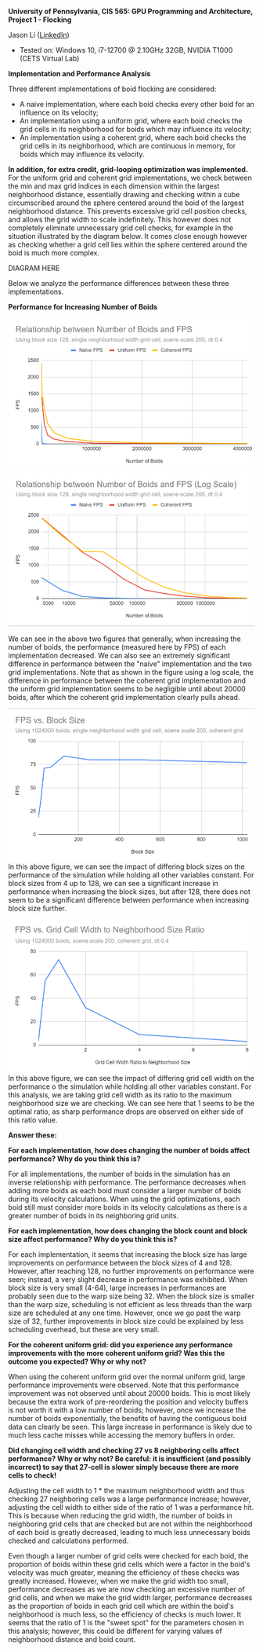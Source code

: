 **University of Pennsylvania, CIS 565: GPU Programming and Architecture,
Project 1 - Flocking**

Jason Li   ([LinkedIn](https://linkedin.com/in/jeylii))
* Tested on: Windows 10, i7-12700 @ 2.10GHz 32GB, NVIDIA T1000 (CETS Virtual Lab)


**Implementation and Performance Analysis**

Three different implementations of boid flocking are considered:
- A naive implementation, where each boid checks every other boid for an influence on its velocity;
- An implementation using a uniform grid, where each boid checks the grid cells in its neighborhood for boids which may influence its velocity;
- An implementation using a coherent grid, where each boid checks the grid cells in its neighborhood, which are continuous in memory, for boids which may influence its velocity.

**In addition, for extra credit, grid-looping optimization was implemented.** For the uniform grid and coherent grid implementations, we check between the min and max grid indices in each dimension within the largest neighborhood distance, essentially drawing and checking within a cube circumscribed around the sphere centered around the boid of the largest neighborhood distance. This prevents excessive grid cell position checks, and allows the grid width to scale indefinitely. This however does not completely eliminate unnecessary grid cell checks, for example in the situation illustrated by the diagram below. It comes close enough however as checking whether a grid cell lies within the sphere centered around the boid is much more complex. 

DIAGRAM HERE

Below we analyze the performance differences between these three implementations.

**Performance for Increasing Number of Boids**

![fps vs num boids](images/fps_vs_num_boids.png) ![fps vs num boids log](images/fps_vs_num_boids_log.png)

We can see in the above two figures that generally, when increasing the number of boids, the performance (measured here by FPS) of each implementation decreased. We can also see an extremely significant difference in performance between the "naive" implementation and the two grid implementations. Note that as shown in the figure using a log scale, the difference in performance between the coherent grid implementation and the uniform grid implementation seems to be negligible until about 20000 boids, after which the coherent grid implementation clearly pulls ahead.

![fps vs block size](images/fps_vs_block_size.png)
In this above figure, we can see the impact of differing block sizes on the performance of the simulation while holding all other variables constant. For block sizes from 4 up to 128, we can see a significant increase in performance when increasing the block sizes, but after 128, there does not seem to be a significant difference between performance when increasing block size further.

![fps vs grid cell width](images/fps_vs_grid_cell_width.png)
In this above figure, we can see the impact of differing grid cell width on the performance o the simulation while holding all other variables constant. For this analysis, we are taking grid cell width as its ratio to the maximum neighborhood size we are checking. We can see here that 1 seems to be the optimal ratio, as sharp performance drops are observed on either side of this ratio value.


**Answer these:**

**For each implementation, how does changing the number of boids affect
performance? Why do you think this is?**

For all implementations, the number of boids in the simulation has an inverse relationship with performance. The performance decreases when adding more boids as each boid must consider a larger number of boids during its velocity calculations. When using the grid optimizations, each boid still must consider more boids in its velocity calculations as there is a greater number of boids in its neighboring grid units.

**For each implementation, how does changing the block count and block size
affect performance? Why do you think this is?**

For each implementation, it seems that increasing the block size has large improvements on performance between the block sizes of 4 and 128. However, after reaching 128, no further improvements on performance were seen; instead, a very slight decrease in performance was exhibited. When block size is very small (4-64), large increases in performances are probably seen due to the warp size being 32. When the block size is smaller than the warp size, scheduling is not efficient as less threads than the warp size are scheduled at any one time. However, once we go past the warp size of 32, further improvements in block size could be explained by less scheduling overhead, but these are very small.

**For the coherent uniform grid: did you experience any performance improvements
with the more coherent uniform grid? Was this the outcome you expected?
Why or why not?**

When using the coherent uniform grid over the normal uniform grid, large performance improvements were observed. Note that this performance improvement was not observed until about 20000 boids. This is most likely because the extra work of pre-reordering the position and velocity buffers is not worth it with a low number of boids; however, once we increase the number of boids exponentially, the benefits of having the contiguous boid data can clearly be seen. This large increase in performance is likely due to much less cache misses while accessing the memory buffers in order.  

**Did changing cell width and checking 27 vs 8 neighboring cells affect performance?
Why or why not? Be careful: it is insufficient (and possibly incorrect) to say
that 27-cell is slower simply because there are more cells to check!**

Adjusting the cell width to 1 * the maximum neighborhood width and thus checking 27 neighboring cells was a large performance increase; however, adjusting the cell width to either side of the ratio of 1 was a performance hit. This is because when reducing the grid width, the number of boids in neighboring grid cells that are checked but are not within the neighborhood of each boid is greatly decreased, leading to much less unnecessary boids checked and calculations performed. 

Even though a larger number of grid cells were checked for each boid, the proportion of boids within these grid cells which were a factor in the boid's velocity was much greater, meaning the efficiency of these checks was greatly increased. However, when we make the grid width too small, performance decreases as we are now checking an excessive number of grid cells, and when we make the grid width larger, performance decreases as the proportion of boids in each grid cell which are within the boid's neighborhood is much less, so the efficiency of checks is much lower. It seems that the ratio of 1 is the "sweet spot" for the parameters chosen in this analysis; however, this could be different for varying values of neighborhood distance and boid count.
